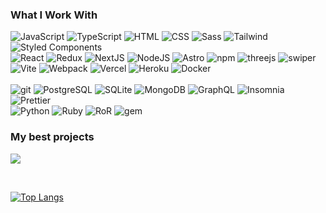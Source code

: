 ### What I Work With

<p>
  <img alt="JavaScript" src="https://img.shields.io/badge/JavaScript-FFE825?style=flat-square&logo=javascript&logoColor=000" />
  <img alt="TypeScript" src="https://img.shields.io/badge/TypeScript-007ACC?style=flat-square&logo=typescript&logoColor=FFF" />
  <img alt="HTML" src="https://img.shields.io/badge/HTML-FC613B?style=flat-square&logo=html5&logoColor=FFF" />
  <img alt="CSS" src="https://img.shields.io/badge/CSS-007ACC?style=flat-square&logo=css3&logoColor=FFF" />
  <img alt="Sass" src="https://img.shields.io/badge/SASS-CC6699?style=flat-square&logo=sass&logoColor=FFF" />
  <img alt="Tailwind" src="https://img.shields.io/badge/Tailwind-007ACC?style=flat-square&logo=tailwindcss&logoColor=FFF" />
  <img alt="Styled Components" src="https://img.shields.io/badge/Styled Components-CC6699?style=flat-square&logo=styled-components&logoColor=FFF" />
  <br>
  <img alt="React" src="https://img.shields.io/badge/React-007ACC?style=flat-square&logo=react&logoColor=FFF" />
  <img alt="Redux" src="https://img.shields.io/badge/Redux-764ABC?style=flat-square&logo=redux&logoColor=FFF" />
  <img alt="NextJS" src="https://img.shields.io/badge/NextJS-333?style=flat-square&logo=next.js&logoColor=FFF" />
  <img alt="NodeJS" src="https://img.shields.io/badge/NodeJS-43853d?style=flat-square&logo=node.js&logoColor=FFF" />
  <img alt="Astro" src="https://img.shields.io/badge/Astro-2a233e?style=flat-square&logo=astro&logoColor=FFF" />
  <img alt="npm" src="https://img.shields.io/badge/npm-CB3837?style=flat-square&logo=npm&logoColor=FFF" />
  <img alt="threejs" src="https://img.shields.io/badge/Three.js-FFE825?style=flat-square&logo=three.js&logoColor=000" />
  <img alt="swiper" src="https://img.shields.io/badge/Swiper.js-007ACC?style=flat-square&logo=swiper&logoColor=FFF" />
  <br>
  <img alt="Vite" src="https://img.shields.io/badge/Vite-5849BE?style=flat-square&logo=vite&logoColor=FFF" />
  <img alt="Webpack" src="https://img.shields.io/badge/Webpack-007ACC?style=flat-square&logo=webpack&logoColor=FFF" />
  <img alt="Vercel" src="https://img.shields.io/badge/Vercel-333?style=flat-square&logo=vercel&logoColor=FFF" />
  <img alt="Heroku" src="https://img.shields.io/badge/Heroku-430098?style=flat-square&logo=heroku&logoColor=FFF" />
  <img alt="Docker" src="https://img.shields.io/badge/Docker-007ACC?style=flat-square&logo=docker&logoColor=FFF" />
  <br>
  <br>
  <img alt="git" src="https://img.shields.io/badge/git-F05032?style=flat-square&logo=git&logoColor=FFF" />
  <img alt="PostgreSQL" src="https://img.shields.io/badge/PostgreSQL-316192?style=flat-square&logo=postgresql&logoColor=FFF" />
  <img alt="SQLite" src="https://img.shields.io/badge/SQLite-007ACC?style=flat-square&logo=sqlite&logoColor=FFF" />
  <img alt="MongoDB" src="https://img.shields.io/badge/MongoDB-43853d?style=flat-square&logo=mongodb&logoColor=FFF" />
  <img alt="GraphQL" src="https://img.shields.io/badge/GraphQL-E10098?style=flat-square&logo=graphql&logoColor=FFF" />
  <img alt="Insomnia" src="https://img.shields.io/badge/Insomnia-5849BE?style=flat-square&logo=insomnia&logoColor=FFF" />
  <img alt="Prettier" src="https://img.shields.io/badge/Prettier-FFE825?style=flat-square&logo=prettier&logoColor=000" />
  <br>
  <img alt="Python" src="https://img.shields.io/badge/Python-007ACC?style=flat-square&logo=python&logoColor=FFF" />
  <img alt="Ruby" src="https://img.shields.io/badge/Ruby-CB3837?style=flat-square&logo=ruby&logoColor=FFF" />
  <img alt="RoR" src="https://img.shields.io/badge/Ruby on Rails-CB3837?style=flat-square&logo=rubyonrails&logoColor=FFF" />
  <img alt="gem" src="https://img.shields.io/badge/gem-CB3837?style=flat-square&logo=rubygems&logoColor=FFF" />
</p>

### My best projects

<a href="https://bozzhik.ru" target="_blank"><img src="https://img.shields.io/badge/portfolio-0A0A0A?style=for-the-badge&logo=dev.to&logoColor=white"><a>

<br>

[![Top Langs](https://github-readme-stats.vercel.app/api/top-langs/?username=bozzhik&layout=compact&theme=dark)](https://github-readme-stats.vercel.app/api/top-langs/?username=bozzhik&layout=compact&theme=dark)
